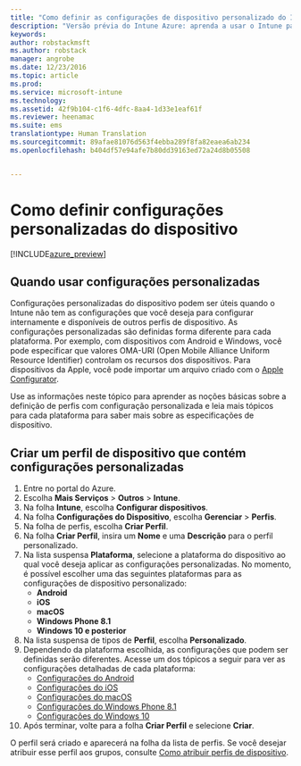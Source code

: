 ```yaml
---
title: "Como definir as configurações de dispositivo personalizado do Intune | Versão prévia do Intune Azure | Microsoft Docs"
description: "Versão prévia do Intune Azure: aprenda a usar o Intune para definir configurações personalizadas nos dispositivos gerenciados."
keywords: 
author: robstackmsft
ms.author: robstack
manager: angrobe
ms.date: 12/23/2016
ms.topic: article
ms.prod: 
ms.service: microsoft-intune
ms.technology: 
ms.assetid: 42f9b104-c1f6-4dfc-8aa4-1d33e1eaf61f
ms.reviewer: heenamac
ms.suite: ems
translationtype: Human Translation
ms.sourcegitcommit: 89afae81076d563f4ebba289f8fa82eaea6ab234
ms.openlocfilehash: b404df57e94afe7b80dd39163ed72a24d8b05508


---
```


# <a name="how-to-configure-custom-device-settings"></a>Como definir configurações personalizadas do dispositivo

[!INCLUDE[azure_preview](../includes/azure_preview.md)]

## <a name="when-to-use-custom-settings"></a>Quando usar configurações personalizadas

Configurações personalizadas do dispositivo podem ser úteis quando o Intune não tem as configurações que você deseja para configurar internamente e disponíveis de outros perfis de dispositivo.
As configurações personalizadas são definidas forma diferente para cada plataforma. Por exemplo, com dispositivos com Android e Windows, você pode especificar que valores OMA-URI (Open Mobile Alliance Uniform Resource Identifier) controlam os recursos dos dispositivos. Para dispositivos da Apple, você pode importar um arquivo criado com o [Apple Configurator](https://itunes.apple.com/us/app/apple-configurator-2/id1037126344?mt=12).

Use as informações neste tópico para aprender as noções básicas sobre a definição de perfis com configuração personalizada e leia mais tópicos para cada plataforma para saber mais sobre as especificações de dispositivo.

## <a name="create-a-device-profile-containing-custom-settings"></a>Criar um perfil de dispositivo que contém configurações personalizadas

1. Entre no portal do Azure.
2. Escolha **Mais Serviços** > **Outros** > **Intune**.
3. Na folha **Intune**, escolha **Configurar dispositivos**.
2. Na folha **Configurações do Dispositivo**, escolha **Gerenciar** > **Perfis**.
3. Na folha de perfis, escolha **Criar Perfil**.
4. Na folha **Criar Perfil**, insira um **Nome** e uma **Descrição** para o perfil personalizado.
5. Na lista suspensa **Plataforma**, selecione a plataforma do dispositivo ao qual você deseja aplicar as configurações personalizadas. No momento, é possível escolher uma das seguintes plataformas para as configurações de dispositivo personalizado:
    - **Android**
    - **iOS**
    - **macOS**
    - **Windows Phone 8.1**
    - **Windows 10 e posterior**
6. Na lista suspensa de tipos de **Perfil**, escolha **Personalizado**.
7. Dependendo da plataforma escolhida, as configurações que podem ser definidas serão diferentes. Acesse um dos tópicos a seguir para ver as configurações detalhadas de cada plataforma:
    - [Configurações do Android](custom-for-android.md)
    - [Configurações do iOS](custom-for-ios.md)
    - [Configurações do macOS](custom-for-macos.md)
    - [Configurações do Windows Phone 8.1](custom-for-windows-phone-8-1.md)
    - [Configurações do Windows 10](custom-for-windows-10.md)
8. Após terminar, volte para a folha **Criar Perfil** e selecione **Criar**.

O perfil será criado e aparecerá na folha da lista de perfis.
Se você desejar atribuir esse perfil aos grupos, consulte [Como atribuir perfis de dispositivo](how-to-assign-device-profiles.md).




<!--HONumber=Feb17_HO1-->


